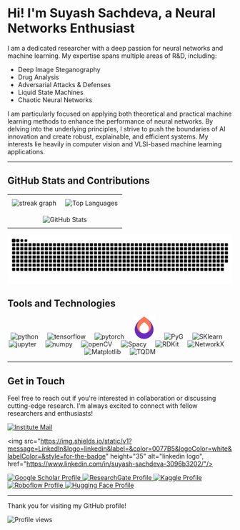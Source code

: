 <h1 align="left">Hi! I'm Suyash Sachdeva, a Neural Networks Enthusiast</h1>
I am a dedicated researcher with a deep passion for neural networks and machine learning. My expertise spans multiple areas of R&D, including:

- Deep Image Steganography
- Drug Analysis
- Adversarial Attacks & Defenses
- Liquid State Machines
- Chaotic Neural Networks

I am particularly focused on applying both theoretical and practical machine learning methods to enhance the performance of neural networks. By delving into the underlying principles, I strive to push the boundaries of AI innovation and create robust, explainable, and efficient systems. My interests lie heavily in computer vision and VLSI-based machine learning applications.


---

## GitHub Stats and Contributions

<div align="center">
  <table style="border-collapse: collapse;">
    <tr>
      <td style="text-align: justify; padding: 10px;">
        <!-- Streak Stats Card -->
        <img src="https://streak-stats.demolab.com?user=suyashsachdeva&locale=en&mode=daily&theme=dark&hide_border=true&border_radius=5&order=3" height="200" width="450" alt="streak graph" />
      </td>
      <td style="text-align: justify; padding: 10px;">
        <!-- GitHub Stats Card -->
        <img src="https://github-readme-stats.vercel.app/api/top-langs?username=suyashsachdeva&locale=en&hide_title=false&layout=compact&card_width=320&langs_count=6&theme=radical&hide_border=true" height="200" width="450" alt="Top Languages" />
      </td>
    </tr>
    <tr>
      <td colspan="2" style="text-align: center; padding: 10px;">
        <!-- GitHub Stats Card -->
<img src="https://github-readme-stats.vercel.app/api?username=suyashsachdeva&show_icons=true&include_all_commits=true&count_private=true&theme=radical&locale=en&hide_border=true" height="200" width="900" alt="GitHub Stats" />

  </td>
    </tr>
  </table>
</div>

<!-- Light mode version -->
<img src="https://raw.githubusercontent.com/suyashsachdeva/suyashsachdeva/output/snake.svg" alt="Snake animation" />



## Tools and Technologies

<div align="center">
  <!-- Python -->
  <img src="https://cdn.jsdelivr.net/gh/devicons/devicon/icons/python/python-original.svg" height="50" alt="python" />
  &nbsp;&nbsp;&nbsp;
  
  <!-- TensorFlow -->
  <img src="https://cdn.jsdelivr.net/gh/devicons/devicon/icons/tensorflow/tensorflow-original.svg" height="50" alt="tensorflow" />
  &nbsp;&nbsp;&nbsp;
  
  <!-- PyTorch -->
  <img src="https://cdn.jsdelivr.net/gh/devicons/devicon/icons/pytorch/pytorch-original.svg" height="50" alt="pytorch" />
  &nbsp;&nbsp;&nbsp;
  
  <!-- PyTorchDyn -->
  <img src="https://github.com/DiffEqML/diffeqml-media/blob/main/images/torchdyn_v2.png" height="50" alt="pytorchdyn" />
  &nbsp;&nbsp;&nbsp;
  
  <!-- PyG -->
  <img src="https://github.com/user-attachments/assets/517bd13f-b296-494f-a366-2dacfb7e0b8a" height="50" alt="PyG" />
  &nbsp;&nbsp;&nbsp;
  
  <!-- Scikit-Learn -->
  <img src="https://github.com/user-attachments/assets/f86cf081-e971-4ca9-bafc-33bb0253b270" height="50" alt="SKlearn" />
  &nbsp;&nbsp;&nbsp;
  
  <!-- Jupyter -->
  <img src="https://cdn.jsdelivr.net/gh/devicons/devicon/icons/jupyter/jupyter-original.svg" height="50" alt="jupyter" />
  &nbsp;&nbsp;&nbsp;
  
  <!-- NumPy -->
  <img src="https://cdn.jsdelivr.net/gh/devicons/devicon/icons/numpy/numpy-original.svg" height="50" alt="numpy" />
  &nbsp;&nbsp;&nbsp;

  <!-- OpenCV -->
  <img src="https://cdn.jsdelivr.net/gh/devicons/devicon/icons/opencv/opencv-original.svg" height="50" alt="openCV" />
  &nbsp;&nbsp;&nbsp;
  
  <!-- SpaCy -->
  <img src="https://github.com/user-attachments/assets/5aa86970-4d84-4f4a-ad4e-726afb0c8156" height="50" alt="Spacy" />
  &nbsp;&nbsp;&nbsp;

  <!-- RDKit -->
  <img src="https://github.com/user-attachments/assets/cddbfb40-2f35-4eaa-a6bb-1f6288054dbf" height="50" alt="RDKit" />
  &nbsp;&nbsp;&nbsp;

  <!-- NetworkX -->
  <img src="https://github.com/user-attachments/assets/f04b1eac-6813-40d0-bd16-a968ebae9095" height="50" alt="NetworkX" />
  &nbsp;&nbsp;&nbsp;

  <!-- Matplotlib -->
  <img src="https://github.com/user-attachments/assets/dee011df-0cef-43bc-8580-d4a399da7bd5" height="50" alt="Matplotlib" />
  &nbsp;&nbsp;&nbsp;

  <!-- TQDM -->
  <img src="https://github.com/user-attachments/assets/d3815b19-362b-40fe-bfe9-b7e7dfeec167" height="50" alt="TQDM" />
</div>



---

## Get in Touch

Feel free to reach out if you're interested in collaboration or discussing cutting-edge research. I’m always excited to connect with fellow researchers and enthusiasts!

<div align="left">
<a href="mailto:20dec001@nith.ac.in" target="_blank">
  <img src="https://img.shields.io/static/v1?message=Institute%20Mail&logo=gmail&label=&color=4285F4&logoColor=white&labelColor=&style=for-the-badge" height="35" alt="Institute Mail" />
</a>
<a href="mailto:suyashsachdeva2403@gmail.com"
  <img src="https://img.shields.io/static/v1?message=Gmail&logo=gmail&label=&color=D14836&logoColor=white&labelColor=&style=for-the-badge" height="35" alt="gmail logo" alt="Gmail" />
</a>
  
<img src="https://img.shields.io/static/v1?message=LinkedIn&logo=linkedin&label=&color=0077B5&logoColor=white&labelColor=&style=for-the-badge" height="35" alt="linkedin logo", href="https://www.linkedin.com/in/suyash-sachdeva-3096b3202/"/>

  
  <!-- Google Scholar Badge -->
  <a href="https://scholar.google.com/citations?user=eCbBzCkAAAAJ&hl=en" target="_blank">
    <img src="https://img.shields.io/static/v1?message=Google%20Scholar&logo=google-scholar&label=&color=4285F4&logoColor=white&labelColor=&style=for-the-badge" height="35" alt="Google Scholar Profile" />
  </a>

  <a href="https://www.researchgate.net/profile/Suyash-Sachdeva" target="_blank">
    <img src="https://img.shields.io/static/v1?message=ResearchGate&logo=researchgate&label=&color=00CCBB&logoColor=white&labelColor=&style=for-the-badge" height="35" alt="ResearchGate Profile" />
  </a>
  
  <!-- Kaggle Badge -->
  <a href="https://www.kaggle.com/suyashsachdeva" target="_blank">
    <img src="https://img.shields.io/static/v1?message=Kaggle&logo=kaggle&label=&color=20BEFF&logoColor=white&labelColor=&style=for-the-badge" height="35" alt="Kaggle Profile" />
  </a>
  
  <a href="https://app.roboflow.com/suyash-sachdeva-gs9ki" target="_blank">
    <img src="https://img.shields.io/static/v1?message=Roboflow&logo=roboflow&label=&color=FF6B00&logoColor=white&labelColor=&style=for-the-badge" height="35" alt="Roboflow Profile" />
  </a>

  <a href="https://huggingface.co/sasapool" target="_blank">
    <img src="https://img.shields.io/static/v1?message=Hugging%20Face&logo=huggingface&label=&color=FFD700&logoColor=white&labelColor=&style=for-the-badge" height="35" alt="Hugging Face Profile" />
  </a>

</div>

---

Thank you for visiting my GitHub profile!


![Profile views](https://komarev.com/ghpvc/?username=suyashsachdeva&color=orange)


